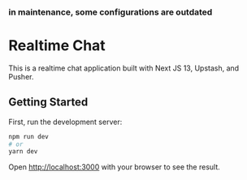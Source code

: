 ### in maintenance, some configurations are outdated

# Realtime Chat

This is a realtime chat application built with Next JS 13, Upstash, and Pusher.

## Getting Started

First, run the development server:

```bash
npm run dev
# or
yarn dev
```

Open [http://localhost:3000](http://localhost:3000) with your browser to see the result.
